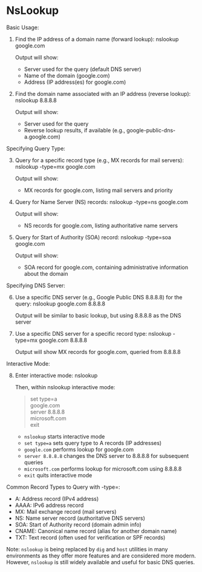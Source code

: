 # NsLookup

Basic Usage:

1. Find the IP address of a domain name (forward lookup):
    nslookup google.com

    Output will show:
    - Server used for the query (default DNS server)
    - Name of the domain (google.com)
    - Address (IP address(es) for google.com)

2. Find the domain name associated with an IP address (reverse lookup):
    nslookup 8.8.8.8

    Output will show:
    - Server used for the query
    - Reverse lookup results, if available (e.g., google-public-dns-a.google.com)

Specifying Query Type:

3. Query for a specific record type (e.g., MX records for mail servers):
    nslookup -type=mx google.com

    Output will show:
    - MX records for google.com, listing mail servers and priority

4. Query for Name Server (NS) records:
    nslookup -type=ns google.com

    Output will show:
    - NS records for google.com, listing authoritative name servers

5. Query for Start of Authority (SOA) record:
    nslookup -type=soa google.com

    Output will show:
    - SOA record for google.com, containing administrative information about the domain

Specifying DNS Server:

6. Use a specific DNS server (e.g., Google Public DNS 8.8.8.8) for the query:
    nslookup google.com 8.8.8.8

    Output will be similar to basic lookup, but using 8.8.8.8 as the DNS server

7. Use a specific DNS server for a specific record type:
    nslookup -type=mx google.com 8.8.8.8

    Output will show MX records for google.com, queried from 8.8.8.8

Interactive Mode:

8. Enter interactive mode:
    nslookup

    Then, within nslookup interactive mode:
    > set type=a  
    > google.com  
    > server 8.8.8.8  
    > microsoft.com  
    > exit  

    - `nslookup` starts interactive mode
    - `set type=a` sets query type to A records (IP addresses)
    - `google.com` performs lookup for google.com
    - `server 8.8.8.8` changes the DNS server to 8.8.8.8 for subsequent queries
    - `microsoft.com` performs lookup for microsoft.com using 8.8.8.8
    - `exit` quits interactive mode

Common Record Types to Query with -type=:

- A:      Address record (IPv4 address)
- AAAA:   IPv6 address record
- MX:     Mail exchange record (mail servers)
- NS:     Name server record (authoritative DNS servers)
- SOA:    Start of Authority record (domain admin info)
- CNAME:  Canonical name record (alias for another domain name)
- TXT:    Text record (often used for verification or SPF records)

Note:  `nslookup` is being replaced by `dig` and `host` utilities in many environments as they offer more features and are considered more modern. However, `nslookup` is still widely available and useful for basic DNS queries.
